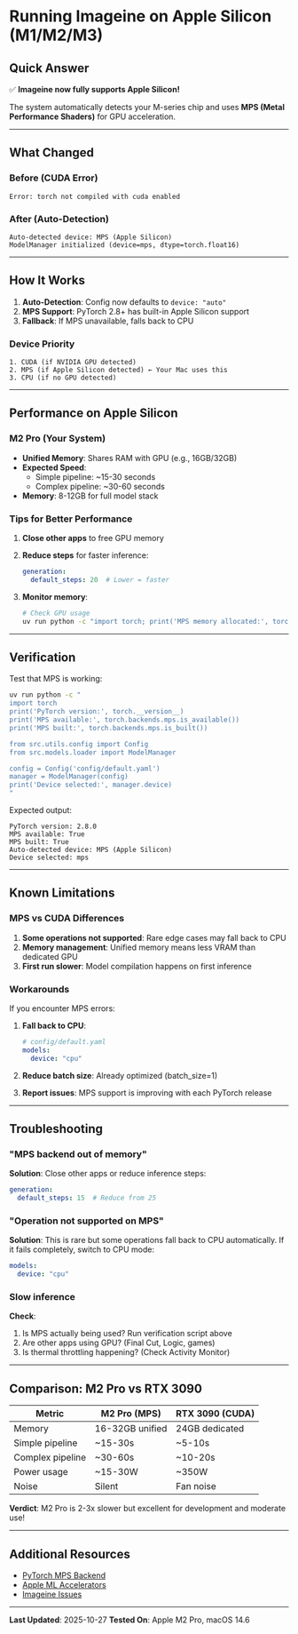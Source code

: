 # Running Imageine on Apple Silicon (M1/M2/M3)

## Quick Answer

✅ **Imageine now fully supports Apple Silicon!**

The system automatically detects your M-series chip and uses **MPS (Metal Performance Shaders)** for GPU acceleration.

---

## What Changed

### Before (CUDA Error)
```
Error: torch not compiled with cuda enabled
```

### After (Auto-Detection)
```
Auto-detected device: MPS (Apple Silicon)
ModelManager initialized (device=mps, dtype=torch.float16)
```

---

## How It Works

1. **Auto-Detection**: Config now defaults to `device: "auto"`
2. **MPS Support**: PyTorch 2.8+ has built-in Apple Silicon support
3. **Fallback**: If MPS unavailable, falls back to CPU

### Device Priority
```
1. CUDA (if NVIDIA GPU detected)
2. MPS (if Apple Silicon detected) ← Your Mac uses this
3. CPU (if no GPU detected)
```

---

## Performance on Apple Silicon

### M2 Pro (Your System)
- **Unified Memory**: Shares RAM with GPU (e.g., 16GB/32GB)
- **Expected Speed**:
  - Simple pipeline: ~15-30 seconds
  - Complex pipeline: ~30-60 seconds
- **Memory**: 8-12GB for full model stack

### Tips for Better Performance

1. **Close other apps** to free GPU memory
2. **Reduce steps** for faster inference:
   ```yaml
   generation:
     default_steps: 20  # Lower = faster
   ```

3. **Monitor memory**:
   ```bash
   # Check GPU usage
   uv run python -c "import torch; print('MPS memory allocated:', torch.mps.current_allocated_memory() / 1e9, 'GB')"
   ```

---

## Verification

Test that MPS is working:

```bash
uv run python -c "
import torch
print('PyTorch version:', torch.__version__)
print('MPS available:', torch.backends.mps.is_available())
print('MPS built:', torch.backends.mps.is_built())

from src.utils.config import Config
from src.models.loader import ModelManager

config = Config('config/default.yaml')
manager = ModelManager(config)
print('Device selected:', manager.device)
"
```

Expected output:
```
PyTorch version: 2.8.0
MPS available: True
MPS built: True
Auto-detected device: MPS (Apple Silicon)
Device selected: mps
```

---

## Known Limitations

### MPS vs CUDA Differences

1. **Some operations not supported**: Rare edge cases may fall back to CPU
2. **Memory management**: Unified memory means less VRAM than dedicated GPU
3. **First run slower**: Model compilation happens on first inference

### Workarounds

If you encounter MPS errors:

1. **Fall back to CPU**:
   ```yaml
   # config/default.yaml
   models:
     device: "cpu"
   ```

2. **Reduce batch size**: Already optimized (batch_size=1)

3. **Report issues**: MPS support is improving with each PyTorch release

---

## Troubleshooting

### "MPS backend out of memory"

**Solution**: Close other apps or reduce inference steps:
```yaml
generation:
  default_steps: 15  # Reduce from 25
```

### "Operation not supported on MPS"

**Solution**: This is rare but some operations fall back to CPU automatically. If it fails completely, switch to CPU mode:
```yaml
models:
  device: "cpu"
```

### Slow inference

**Check**:
1. Is MPS actually being used? Run verification script above
2. Are other apps using GPU? (Final Cut, Logic, games)
3. Is thermal throttling happening? (Check Activity Monitor)

---

## Comparison: M2 Pro vs RTX 3090

| Metric | M2 Pro (MPS) | RTX 3090 (CUDA) |
|--------|--------------|-----------------|
| Memory | 16-32GB unified | 24GB dedicated |
| Simple pipeline | ~15-30s | ~5-10s |
| Complex pipeline | ~30-60s | ~10-20s |
| Power usage | ~15-30W | ~350W |
| Noise | Silent | Fan noise |

**Verdict**: M2 Pro is 2-3x slower but excellent for development and moderate use!

---

## Additional Resources

- [PyTorch MPS Backend](https://pytorch.org/docs/stable/notes/mps.html)
- [Apple ML Accelerators](https://developer.apple.com/metal/pytorch/)
- [Imageine Issues](https://github.com/your-repo/issues)

---

**Last Updated**: 2025-10-27
**Tested On**: Apple M2 Pro, macOS 14.6
